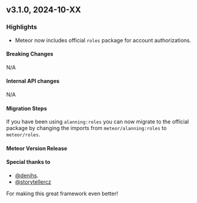 ## v3.1.0, 2024-10-XX

### Highlights

* Meteor now includes official `roles` package for account authorizations.

#### Breaking Changes

N/A

####  Internal API changes

N/A

#### Migration Steps

If you have been using `alanning:roles` you can now migrate to the official package by changing the imports from `meteor/alanning:roles` to `meteor/roles`.


#### Meteor Version Release


#### Special thanks to

- [@denihs](https://github.com/denihs).
- [@storytellercz](https://www.github.com/sponsors/storytellercz)


For making this great framework even better!


